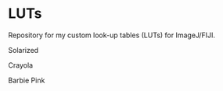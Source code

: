 # LUTs
Repository for my custom look-up tables (LUTs) for ImageJ/FIJI. 

Solarized

Crayola

Barbie Pink
